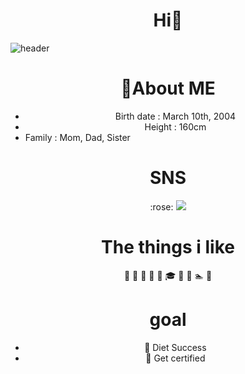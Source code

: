 # <div align="center">Hi👋

<!--
**chaengni/chaengni** is a ✨ _special_ ✨ repository because its `README.md` (this file) appears on your GitHub profile.

Here are some ideas to get you started:

- 🔭 I’m currently working on ...
- 🌱 I’m currently learning ...
- 👯 I’m looking to collaborate on ...
- 🤔 I’m looking for help with ...
- 💬 Ask me about ...
- 📫 How to reach me: ...
- 😄 Pronouns: ...
- ⚡ Fun fact: ...
-->

![header](https://capsule-render.vercel.app/api?type=waving&color=ee5d6c&text=)

# <div align="center">:crown:About ME
- <div align="center">Birth date : March 10th, 2004
- <div align="center">Height : 160cm
- Family : Mom, Dad, Sister
# <div align="center">SNS
<div align="center"> :rose: <img src="https://img.shields.io/badge/instagram-E4405F?style=flat-square&logo=instagram&logoColor=white"/>

# The things i like
 :strawberry:
 :apple:
 :icecream:
 :santa:
:gift:
:mortar_board:
:gift_heart:
:christmas_tree:
:swimmer:
:ski:
  
# goal
- :muscle: Diet Success
- :page_with_curl: Get certified
